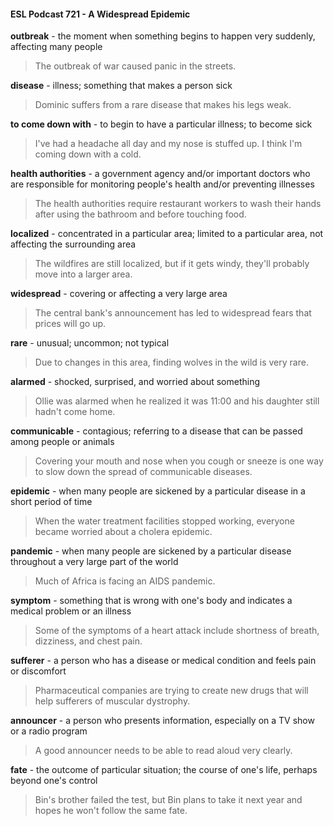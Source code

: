 #### ESL Podcast 721 - A Widespread Epidemic

**outbreak** - the moment when something begins to happen very suddenly,
affecting many people

> The outbreak of war caused panic in the streets.

**disease** - illness; something that makes a person sick

> Dominic suffers from a rare disease that makes his legs weak.

**to come down with** - to begin to have a particular illness; to become sick

> I've had a headache all day and my nose is stuffed up. I think I'm coming down
with a cold.

**health authorities** - a government agency and/or important doctors who are
responsible for monitoring people's health and/or preventing illnesses

> The health authorities require restaurant workers to wash their hands after
using the bathroom and before touching food.

**localized** - concentrated in a particular area; limited to a particular area, not
affecting the surrounding area

> The wildfires are still localized, but if it gets windy, they'll probably move into a
larger area.

**widespread** - covering or affecting a very large area

> The central bank's announcement has led to widespread fears that prices will
go up.

**rare** - unusual; uncommon; not typical

> Due to changes in this area, finding wolves in the wild is very rare.

**alarmed** - shocked, surprised, and worried about something

> Ollie was alarmed when he realized it was 11:00 and his daughter still hadn't
come home.

**communicable** - contagious; referring to a disease that can be passed among
people or animals

> Covering your mouth and nose when you cough or sneeze is one way to slow
down the spread of communicable diseases.

**epidemic** - when many people are sickened by a particular disease in a short
period of time

> When the water treatment facilities stopped working, everyone became worried
about a cholera epidemic.

**pandemic** - when many people are sickened by a particular disease throughout
a very large part of the world

> Much of Africa is facing an AIDS pandemic.

**symptom** - something that is wrong with one's body and indicates a medical
problem or an illness

> Some of the symptoms of a heart attack include shortness of breath, dizziness,
and chest pain.

**sufferer** - a person who has a disease or medical condition and feels pain or
discomfort

> Pharmaceutical companies are trying to create new drugs that will help
sufferers of muscular dystrophy.

**announcer** - a person who presents information, especially on a TV show or a
radio program

> A good announcer needs to be able to read aloud very clearly.

**fate** - the outcome of particular situation; the course of one's life, perhaps
beyond one's control

> Bin's brother failed the test, but Bin plans to take it next year and hopes he
won't follow the same fate.

